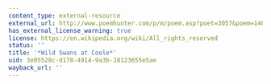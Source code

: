```yaml
---
content_type: external-resource
external_url: http://www.poemhunter.com/p/m/poem.asp?poet=3057&poem=14059
has_external_license_warning: true
license: https://en.wikipedia.org/wiki/All_rights_reserved
status: ''
title: '*Wild Swans at Coole*'
uid: 3e05528c-d178-4914-9a3b-28123655e5ae
wayback_url: ''
---
```

